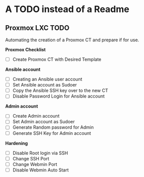 # A TODO instead of a Readme

## Proxmox LXC TODO
Automating the creation of a Proxmox CT and prepare if for use.

 

**Proxmox Checklist**
 - [ ] Create Proxmox CT with Desired Template

 **Ansible account**
 - [ ] Creating an Ansible user account 
 - [ ] Set Ansible account as Sudoer
 - [ ] Copy the Ansible SSH key over to the new CT
 - [ ] Disable Password Login for Ansible account

**Admin account**
 - [ ] Create Admin account
 - [ ] Set Admin account as Sudoer
 - [ ] Generate Random password for Admin 
 - [ ] Generate SSH Key for Admin account

**Hardening** 
 - [ ] Disable Root login via SSH
 - [ ] Change SSH Port
 - [ ] Change Webmin Port
 - [ ] Disable Webmin Auto Start
